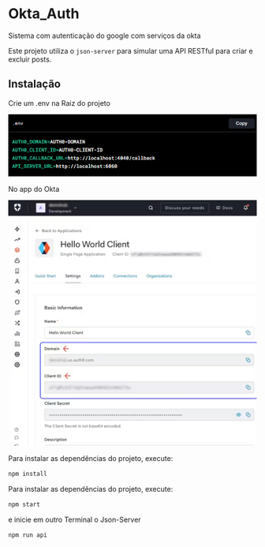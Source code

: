 # Okta_Auth

Sistema com autenticação do google com serviços da okta



Este projeto utiliza o `json-server` para simular uma API RESTful para criar e excluir posts.

## Instalação

Crie um .env na Raiz do projeto

![App](https://github.com/rodrigoribeiro027/Okta_Auth/blob/main/src/assets/.env.png)

No app do Okta 

![img](https://github.com/rodrigoribeiro027/Okta_Auth/blob/main/src/assets/Domain-clientID.png)


Para instalar as dependências do projeto, execute:

```bash
npm install
```
Para instalar as dependências do projeto, execute:

```bash
npm start
```

e inicie em outro Terminal o Json-Server

```bash
npm run api
```
